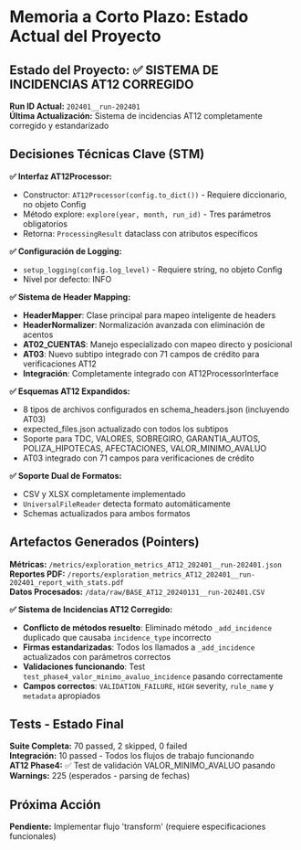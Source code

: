 # Memoria a Corto Plazo: Estado Actual del Proyecto

## Estado del Proyecto: ✅ SISTEMA DE INCIDENCIAS AT12 CORREGIDO

**Run ID Actual:** `202401__run-202401`  
**Última Actualización:** Sistema de incidencias AT12 completamente corregido y estandarizado

## Decisiones Técnicas Clave (STM)

**✅ Interfaz AT12Processor:**
- Constructor: `AT12Processor(config.to_dict())` - Requiere diccionario, no objeto Config
- Método explore: `explore(year, month, run_id)` - Tres parámetros obligatorios
- Retorna: `ProcessingResult` dataclass con atributos específicos

**✅ Configuración de Logging:**
- `setup_logging(config.log_level)` - Requiere string, no objeto Config
- Nivel por defecto: INFO

**✅ Sistema de Header Mapping:**
- **HeaderMapper**: Clase principal para mapeo inteligente de headers
- **HeaderNormalizer**: Normalización avanzada con eliminación de acentos
- **AT02_CUENTAS**: Manejo especializado con mapeo directo y posicional
- **AT03**: Nuevo subtipo integrado con 71 campos de crédito para verificaciones AT12
- **Integración**: Completamente integrado con AT12ProcessorInterface

**✅ Esquemas AT12 Expandidos:**
- 8 tipos de archivos configurados en schema_headers.json (incluyendo AT03)
- expected_files.json actualizado con todos los subtipos
- Soporte para TDC, VALORES, SOBREGIRO, GARANTIA_AUTOS, POLIZA_HIPOTECAS, AFECTACIONES, VALOR_MINIMO_AVALUO
- AT03 integrado con 71 campos para verificaciones de crédito

**✅ Soporte Dual de Formatos:**
- CSV y XLSX completamente implementado
- `UniversalFileReader` detecta formato automáticamente
- Schemas actualizados para ambos formatos

## Artefactos Generados (Pointers)

**Métricas:** `/metrics/exploration_metrics_AT12_202401__run-202401.json`  
**Reportes PDF:** `/reports/exploration_metrics_AT12_202401__run-202401_report_with_stats.pdf`  
**Datos Procesados:** `/data/raw/BASE_AT12_20240131__run-202401.CSV`

**✅ Sistema de Incidencias AT12 Corregido:**
- **Conflicto de métodos resuelto**: Eliminado método `_add_incidence` duplicado que causaba `incidence_type` incorrecto
- **Firmas estandarizadas**: Todos los llamados a `_add_incidence` actualizados con parámetros correctos
- **Validaciones funcionando**: Test `test_phase4_valor_minimo_avaluo_incidence` pasando correctamente
- **Campos correctos**: `VALIDATION_FAILURE`, `HIGH` severity, `rule_name` y `metadata` apropiados

## Tests - Estado Final

**Suite Completa:** 70 passed, 2 skipped, 0 failed  
**Integración:** 10 passed - Todos los flujos de trabajo funcionando  
**AT12 Phase4:** ✅ Test de validación VALOR_MINIMO_AVALUO pasando  
**Warnings:** 225 (esperados - parsing de fechas)

## Próxima Acción

**Pendiente:** Implementar flujo 'transform' (requiere especificaciones funcionales)